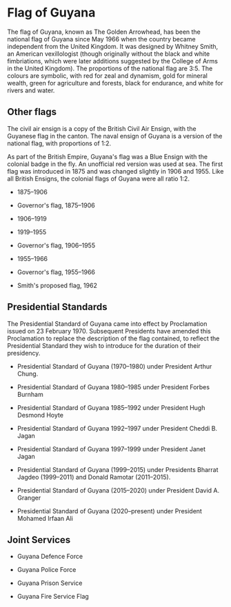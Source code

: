 # Flag of Guyana

The flag of Guyana, known as The Golden Arrowhead, has been the national flag of Guyana since May 1966 when the country became independent from the United Kingdom. It was designed by Whitney Smith, an American vexillologist (though originally without the black and white fimbriations, which were later additions suggested by the College of Arms in the United Kingdom). The proportions of the national flag are 3:5. The colours are symbolic, with red for zeal and dynamism, gold for mineral wealth, green for agriculture and forests, black for endurance, and white for rivers and water.

## Other flags

The civil air ensign is a copy of the British Civil Air Ensign, with the Guyanese flag in the canton. The naval ensign of Guyana is a version of the national flag, with proportions of 1:2.

As part of the British Empire, Guyana's flag was a Blue Ensign with the colonial badge in the fly. An unofficial red version was used at sea. The first flag was introduced in 1875 and was changed slightly in 1906 and 1955. Like all British Ensigns, the colonial flags of Guyana were all ratio 1:2.

-  1875–1906

-  Governor's flag, 1875–1906

-  1906–1919

-  1919–1955

-  Governor's flag, 1906–1955

-  1955–1966

-  Governor's flag, 1955–1966

-  Smith's proposed flag, 1962

## Presidential Standards

The Presidential Standard of Guyana came into effect by Proclamation issued on 23 February 1970. Subsequent Presidents have amended this Proclamation to replace the description of the flag contained, to reflect the Presidential Standard they wish to introduce for the duration of their presidency.

-  Presidential Standard of Guyana (1970–1980) under President Arthur Chung.

-  Presidential Standard of Guyana 1980–1985 under President Forbes Burnham

-  Presidential Standard of Guyana 1985–1992 under President Hugh Desmond Hoyte

-  Presidential Standard of Guyana 1992–1997 under President Cheddi B. Jagan

-  Presidential Standard of Guyana 1997–1999 under President Janet Jagan

-  Presidential Standard of Guyana (1999–2015) under Presidents Bharrat Jagdeo (1999–2011) and Donald Ramotar (2011–2015).

-  Presidential Standard of Guyana (2015–2020) under President David A. Granger

-  Presidential Standard of Guyana (2020–present) under President Mohamed Irfaan Ali

## Joint Services

- Guyana Defence Force

- Guyana Police Force

- Guyana Prison Service

- Guyana Fire Service Flag
